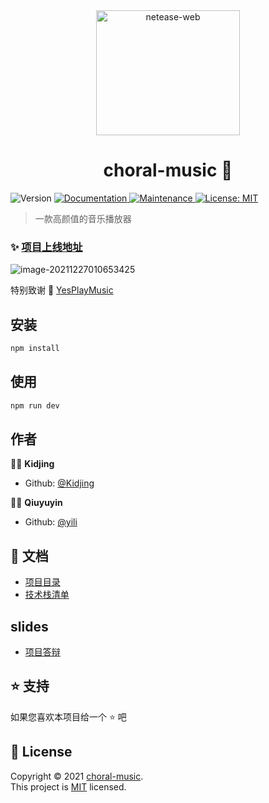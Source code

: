 
<div align="center">
    <img src="https://yili979.oss-cn-beijing.aliyuncs.com/img/image-20211227010055879.png" alt="netease-web" style="width: 230px; height: 200px;"></img>
</div>

<h1 align="center"> choral-music 👋</h1>
<p>
  <img alt="Version" src="https://img.shields.io/badge/version-1.0.0-blue.svg?cacheSeconds=2592000" />
  <a href="https://github.com/Kidjing/choral-music-player#readme" target="_blank">
    <img alt="Documentation" src="https://img.shields.io/badge/documentation-yes-brightgreen.svg" />
  </a>
  <a href="https://github.com/Kidjing/choral-music-player/graphs/commit-activity" target="_blank">
    <img alt="Maintenance" src="https://img.shields.io/badge/Maintained%3F-yes-green.svg" />
  </a>
  <a href="https://github.com/Kidjing/choral-music-player/blob/master/LICENSE" target="_blank">
    <img alt="License: MIT" src="https://img.shields.io/github/license/Kidjing/choral-music-player" />
  </a>
</p>


> 一款高颜值的音乐播放器

### ✨ [项目上线地址](https://music.yili.fit)

![image-20211227010653425](https://yili979.oss-cn-beijing.aliyuncs.com/img/image-20211227010653425.png)



特别致谢 :tada: [YesPlayMusic](https://github.com/qier222/YesPlayMusic)

## 安装

```sh
npm install
```

## 使用

```sh
npm run dev
```

## 作者

:woman_artist: **Kidjing**

* Github: [@Kidjing](https://github.com/Kidjing)

:man_astronaut: **Qiuyuyin**

* Github: [@yili](https://github.com/qiuyuyin)

## :book: 文档

* [项目目录](./docs/项目目录.md)
* [技术栈清单](./docs/技术栈清单.md)

## slides

* [项目答辩](./docs/presentation.pdf)

## ⭐️ 支持

如果您喜欢本项目给一个 ⭐️ 吧

## 📝 License

Copyright © 2021 [choral-music](https://music.yili.fit).<br />
This project is [MIT](https://github.com/Kidjing/choral-music-player/blob/master/LICENSE) licensed.


